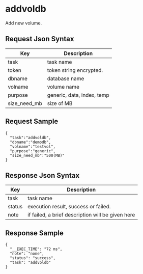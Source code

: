 # addvoldb

Add new volume.

## Request Json Syntax

| **Key** | **Description** |
| --- | --- |
| task | task name |
| token | token string encrypted. |
| dbname | database name |
| volname | volume name |
| purpose | generic, data, index, temp |
| size_need_mb | size of MB |

## Request Sample

```
{
  "task":"addvoldb",
  "dbname":"demodb",
  "volname":"testvol",
  "purpose":"generic",
  "size_need_mb":"500(MB)"
}
```

## Response Json Syntax

| **Key** | **Description** |
| --- | --- |
| task | task name |
| status | execution result, success or failed. |
| note | if failed, a brief description will be given here |

## Response Sample

```
{
  "__EXEC_TIME": "72 ms",
  "note": "none",
  "status": "success",
  "task": "addvoldb"
}
```
